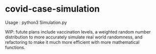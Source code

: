 # covid-case-simulation
Usage : python3 Simulation.py

WIP: futute plans include vaccination levels, a weighted random number distribution to more accurately simulate real world randomness, and refactoring to make it much more efficient with more mathematical functions.
